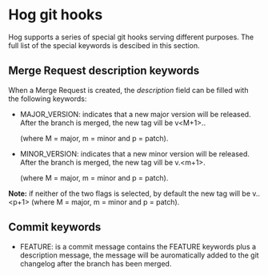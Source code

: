 # Hog git hooks

Hog supports a series of special git hooks serving different purposes. The full list of the special keywords is descibed in this section.

## Merge Request description keywords

When a Merge Request is created, the *description* field can be filled with the following keywords:
- MAJOR_VERSION: indicates that a new major version will be released. After the branch is merged, the new tag vill be v<M+1>.<m>.<p> (where M = major, m = minor and p = patch).
- MINOR_VERSION: indicates that a new minor version will be released. After the branch is merged, the new tag vill be v<M>.<m+1>.<p> (where M = major, m = minor and p = patch).  

**Note:** if neither of the two flags is selected, by default the new tag will be v<M>.<m>.<p+1> (where M = major, m = minor and p = patch).

## Commit keywords

- FEATURE: is a commit message contains the FEATURE keywords plus a description message, the message will be auromatically added to the git changelog after the branch has been merged.

